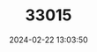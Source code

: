 ---
title: "33015"
category: "Dipterocarpus tuberculatus"
draft: false
date: 2024-02-22 13:03:50
languages:
  Vietnamese: ["Dau Dong", "Dau Loang"]
  Central Khmer: ["Khlong"]
  Lao: ["Kung"]
  Thai: ["Yaang Phluang"]
---